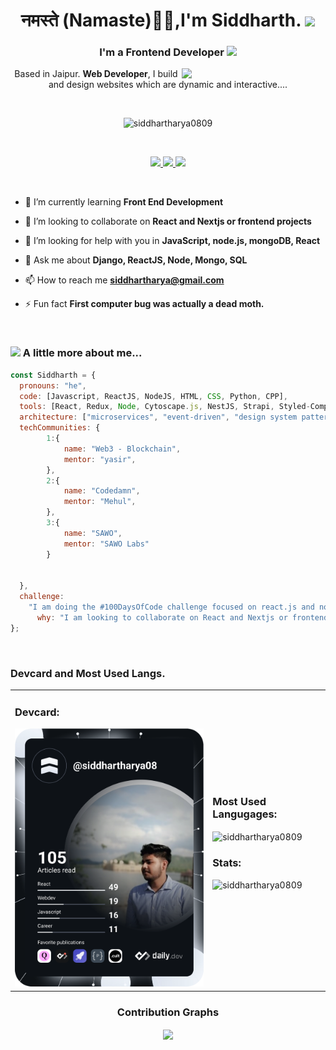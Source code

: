 <h1 align="center">
	नमस्ते (Namaste)🙏🏻,I'm Siddharth.
	<img src="https://media.giphy.com/media/mGcNjsfWAjY5AEZNw6/giphy.gif" width="50" />
</h1>

<h3 align="center">
	I'm a Frontend Developer
	<img src="https://media.giphy.com/media/WUlplcMpOCEmTGBtBW/giphy.gif" width="30">
</h3>

<img align='right' src="https://media.giphy.com/media/M9gbBd9nbDrOTu1Mqx/giphy.gif" width="230">

<p align="center"> Based in Jaipur. <B>Web Developer</B>, I build and design websites which are dynamic and interactive....
</p>

<br>

<div>
	<p align="center">
		<img src="https://komarev.com/ghpvc/?username=siddhartharya0809&label=Profile%20views&color=0e75b6&style=flat" alt="siddhartharya0809" />
	</p>
</div>

<br>

<div>
	<p align="center">
		<a href="https://twitter.com/_siddhartharya_">
			<img src="https://img.shields.io/twitter/follow/_siddhartharya_?label=Twitter&logo=twitter&style=for-the-badge&color=blue" />
		</a>
		<a href="https://www.linkedin.com/in/siddhartharya084/">
			<img src="https://img.shields.io/badge/linkedin-linkedin-blue?logo=linkedin&style=for-the-badge&color=blue" />
		</a>
		<a href="https://www.instagram.com/_siddharth.arya_">
			<img src="https://img.shields.io/badge/instagram-instagram-blue?logo=instagram&style=for-the-badge&color=blue" />
		</a>
	</p>
</div>

<br>

- 🌱 I’m currently learning **Front End Development**

- 👯 I’m looking to collaborate on **React and Nextjs or frontend projects**

- 🤝 I’m looking for help with you in **JavaScript, node.js, mongoDB, React**

- 💬 Ask me about **Django, ReactJS, Node, Mongo, SQL**

- 📫 How to reach me **siddhartharya@gmail.com**

- ⚡ Fun fact **First computer bug was actually a dead moth.**

<br>

### <img src="https://media.giphy.com/media/VgCDAzcKvsR6OM0uWg/giphy.gif" width="50"> A little more about me...

```javascript
const Siddharth = {
  pronouns: "he",
  code: [Javascript, ReactJS, NodeJS, HTML, CSS, Python, CPP],
  tools: [React, Redux, Node, Cytoscape.js, NestJS, Strapi, Styled-Components, Jest, HubSpot CMS,
  architecture: ["microservices", "event-driven", "design system pattern"],
  techCommunities: {
	  	1:{
		    name: "Web3 - Blockchain",
    		mentor: "yasir",
		},
		2:{
		    name: "Codedamn",
			mentor: "Mehul",
		},
		3:{
			name: "SAWO",
			mentor: "SAWO Labs"
		}


  },
  challenge:
    "I am doing the #100DaysOfCode challenge focused on react.js and node.js. I am looking to learn more about the web and blockchain.",
	  why: "I am looking to collaborate on React and Nextjs or frontend projects.",
};
```

<br>
<div>
	<h3>Devcard and Most Used Langs.</h3>
	<table>
	<tr>
		<td>
			<h3>Devcard:</h3>
			<a href="https://app.daily.dev/siddhartharya08">
				<img src="https://github.com/siddhartharya0809/siddhartharya0809/blob/main/devcard.svg" width="400" alt="Siddharth Arya's Dev Card"/>
			</a>
		</td>
		<td>
			<h3>Most Used Langugages:</h3>
			<p>
				<img align="center" src="https://github-readme-stats.vercel.app/api/top-langs?username=siddhartharya0809&show_icons=true&locale=en&layout=compact&theme=radical" alt="siddhartharya0809" />
			</p>
			<h3>Stats:</h3>
			<p>
				<img src="https://github-readme-stats.vercel.app/api?username=siddhartharya0809&show_icons=true&theme=radical" alt="siddhartharya0809">
			</p>
		</td>
	</tr>
</table>
</div>

<div align="center">
	<h3>Contribution Graphs</h3>
	<p>
    <a href="https://twitter.com/siddhartharya0809">
    <img align="center" src="https://activity-graph.herokuapp.com/graph?username=siddhartharya0809&theme=dracula" />
  </a>
</p>

</div>
